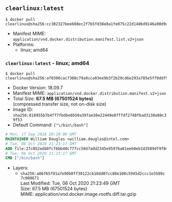 ## `clearlinux:latest`

```console
$ docker pull clearlinux@sha256:cc302327bee608ec2f7b5fd38e8a1fe075c22d1486d9146a90d9c16edbf77925
```

-	Manifest MIME: `application/vnd.docker.distribution.manifest.list.v2+json`
-	Platforms:
	-	linux; amd64

### `clearlinux:latest` - linux; amd64

```console
$ docker pull clearlinux@sha256:af0306cac7308c79a9cca03ee9b3f2b29cd6e293a785e5ff0ddf93e9114ba20f
```

-	Docker Version: 18.09.7
-	Manifest MIME: `application/vnd.docker.distribution.manifest.v2+json`
-	Total Size: **67.5 MB (67501524 bytes)**  
	(compressed transfer size, not on-disk size)
-	Image ID: `sha256:818955b7b4ff7fbdbe6b50a39fae30e22449e8fffdf2748f6ad3138e88c39f53`
-	Default Command: `["\/bin\/bash"]`

```dockerfile
# Mon, 17 Sep 2018 20:20:00 GMT
MAINTAINER William Douglas <william.douglas@intel.com>
# Tue, 06 Oct 2020 21:23:17 GMT
ADD file:27c052edb8fcf6bb40c777cc58d7add2345e95976a81eeb0eb143589df9f84c5 in / 
# Tue, 06 Oct 2020 21:23:17 GMT
CMD ["/bin/bash"]
```

-	Layers:
	-	`sha256:a06f65f91a7e90b0ff30122cb18dd07cc88e100c5945d2ccc1e3580c7c080671`  
		Last Modified: Tue, 06 Oct 2020 21:23:49 GMT  
		Size: 67.5 MB (67501524 bytes)  
		MIME: application/vnd.docker.image.rootfs.diff.tar.gzip

